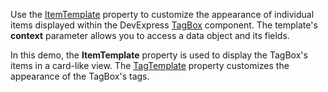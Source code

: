 Use the [ItemTemplate](https://docs.devexpress.com/Blazor/DevExpress.Blazor.DxTagBox-2.ItemTemplate) property to customize the appearance of individual items displayed within the DevExpress [TagBox](https://docs.devexpress.com/Blazor/DevExpress.Blazor.DxTagBox-2#tags-custom-tags-and-list-items) component. The template's **context** parameter allows you to access a data object and its fields.

In this demo, the **ItemTemplate** property is used to display the TagBox's items in a card-like view. The [TagTemplate](https://docs.devexpress.com/Blazor/DevExpress.Blazor.DxTagBox-2.TagTemplate) property customizes the appearance of the TagBox's tags.
